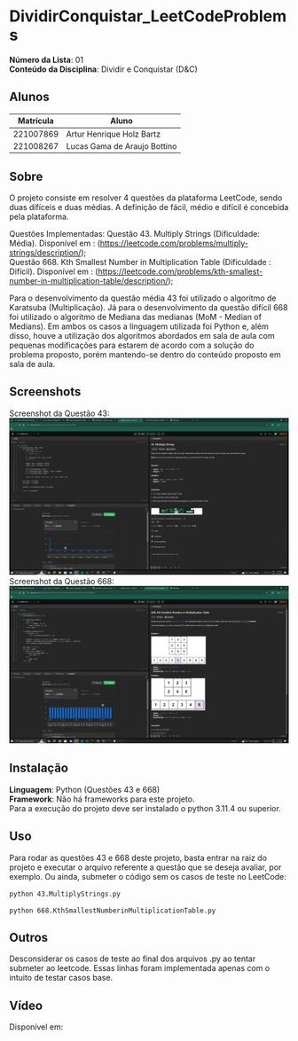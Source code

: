 # DividirConquistar_LeetCodeProblems

**Número da Lista**: 01<br>
**Conteúdo da Disciplina**: Dividir e Conquistar (D&C)<br>

## Alunos
|Matrícula | Aluno |
| -- | -- |
| 221007869  |  Artur Henrique Holz Bartz |
| 221008267  |  Lucas Gama de Araujo Bottino |

## Sobre 
O projeto consiste em resolver 4 questões da plataforma LeetCode, sendo duas dífíceis e duas médias. A definição de fácil, médio e difícil é concebida pela plataforma.

Questões Implementadas:
Questão 43. Multiply Strings (Dificuldade: Média). Disponível em : (https://leetcode.com/problems/multiply-strings/description/);<br>
Questão 668. Kth Smallest Number in Multiplication Table (Dificuldade : Difícil). Disponível em : (https://leetcode.com/problems/kth-smallest-number-in-multiplication-table/description/);<br>

Para o desenvolvimento da questão média 43 foi utilizado o algoritmo de Karatsuba (Multiplicação). Já para o desenvolvimento da questão difícil 668 foi utilizado o algoritmo de Mediana das medianas (MoM - Median of Medians). Em ambos os casos a linguagem utilizada foi Python e, além disso, houve a utilização dos algoritmos abordados em sala de aula com pequenas modificações para estarem de acordo com a solução do problema proposto, porém mantendo-se dentro do conteúdo proposto em sala de aula.

## Screenshots
Screenshot da Questão 43:<br>
![Screenshot Questão 43](imagens/43imagem.jpeg)
Screenshot da Questão 668:<br>
![Screenshot Questão 668](imagens/668imagem.jpeg)

## Instalação 
**Linguagem**: Python (Questões 43 e 668)<br>
**Framework**: Não há frameworks para este projeto.<br>
Para a execução do projeto deve ser instalado o python 3.11.4 ou superior.

## Uso 
Para rodar as questões 43 e 668 deste projeto, basta entrar na raiz do projeto e executar o arquivo referente a questão que se deseja avaliar, por exemplo. Ou ainda, submeter o código sem os casos de teste no LeetCode:
```
python 43.MultiplyStrings.py
```
```
python 668.KthSmallestNumberinMultiplicationTable.py
```

## Outros 
Desconsiderar os casos de teste ao final dos arquivos .py ao tentar submeter ao leetcode. Essas linhas foram implementada apenas com o intuito de testar casos base.

## Vídeo
Disponível em: 




